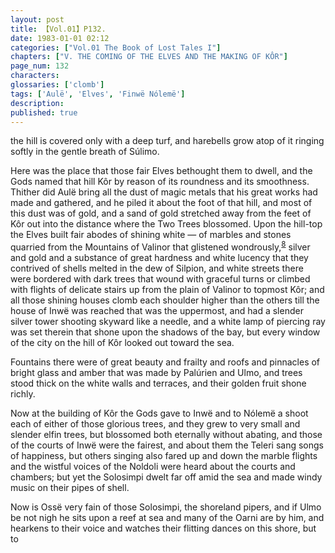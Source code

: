 ```yaml
---
layout: post
title: 【Vol.01】P132.
date: 1983-01-01 02:12
categories: ["Vol.01 The Book of Lost Tales I"]
chapters: ["V. THE COMING OF THE ELVES AND THE MAKING OF KÔR"]
page_num: 132
characters: 
glossaries: ['clomb']
tags: ['Aulë', 'Elves', 'Finwë Nólemë']
description: 
published: true
---
```


<p style="text-indent: 0;">
the hill is covered only with a deep turf, and harebells grow atop of it ringing softly in the gentle breath of Súlimo.
</p>

Here was the place that those fair Elves bethought them to dwell, and the Gods named that hill Kôr by reason of its roundness and its smoothness. Thither did Aulë bring all the dust of magic metals that his great works had made and gathered, and he piled it about the foot of that hill, and most of this dust was of gold, and a sand of gold stretched away from the feet of Kôr out into the distance where the Two Trees blossomed. Upon the hill-top the Elves built fair abodes of shining white — of marbles and stones quarried from the Mountains of Valinor that glistened wondrously,<SUP>[8]({{site.baseurl}}/vol01-p140)</SUP> silver and gold and a substance of great hardness and white lucency that they contrived of shells melted in the dew of Silpion, and white streets there were bordered with dark trees that wound with graceful turns or climbed with flights of delicate stairs up from the plain of Valinor to topmost Kôr; and all those shining houses clomb each shoulder higher than the others till the house of Inwë was reached that was the uppermost, and had a slender silver tower shooting skyward like a needle, and a white lamp of piercing ray was set therein that shone upon the shadows of the bay, but every window of the city on the hill of Kôr looked out toward the sea.

Fountains there were of great beauty and frailty and roofs and pinnacles of bright glass and amber that was made by Palúrien and Ulmo, and trees stood thick on the white walls and terraces, and their golden fruit shone richly.

Now at the building of Kôr the Gods gave to Inwë and to Nólemë a shoot each of either of those glorious trees, and they grew to very small and slender elfin trees, but blossomed both eternally without abating, and those of the courts of Inwë were the fairest, and about them the Teleri sang songs of happiness, but others singing also fared up and down the marble flights and the wistful voices of the Noldoli were heard about the courts and chambers; but yet the Solosimpi dwelt far off amid the sea and made windy music on their pipes of shell.

Now is Ossë very fain of those Solosimpi, the shoreland pipers, and if Ulmo be not nigh he sits upon a reef at sea and many of the Oarni are by him, and hearkens to their voice and watches their flitting dances on this shore, but to

